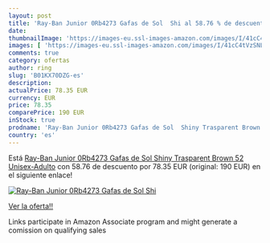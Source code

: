 ```yaml
---
layout: post
title: 'Ray-Ban Junior 0Rb4273 Gafas de Sol  Shi al 58.76 % de descuento'
date: 
thumbnailImage: 'https://images-eu.ssl-images-amazon.com/images/I/41cC4tVzSNL._SL200_.jpg'
images: [ 'https://images-eu.ssl-images-amazon.com/images/I/41cC4tVzSNL._SL200_.jpg' ]
comments: true
category: ofertas
author: ring
slug: 'B01KX70DZG-es'
description:
actualPrice: 78.35 EUR
currency: EUR
price: 78.35
comparePrice: 190 EUR
inStock: true
prodname: 'Ray-Ban Junior 0Rb4273 Gafas de Sol  Shiny Trasparent Brown  52 Unisex-Adulto'
country: 'es'
---
```


Está [Ray-Ban Junior 0Rb4273 Gafas de Sol  Shiny Trasparent Brown  52 Unisex-Adulto](https://www.amazon.es/dp/B01KX70DZG/?tag=tolees-21) con 58.76 de descuento por 78.35 EUR (original: 190 EUR) en el siguiente enlace!

[![Ray-Ban Junior 0Rb4273 Gafas de Sol  Shi](https://images-eu.ssl-images-amazon.com/images/I/41cC4tVzSNL._SL200_.jpg)](https://www.amazon.es/dp/B01KX70DZG/?tag=tolees-21)

[Ver la oferta!!](https://www.amazon.es/dp/B01KX70DZG/?tag=tolees-21)

Links participate in Amazon Associate program and might generate a comission on qualifying sales


